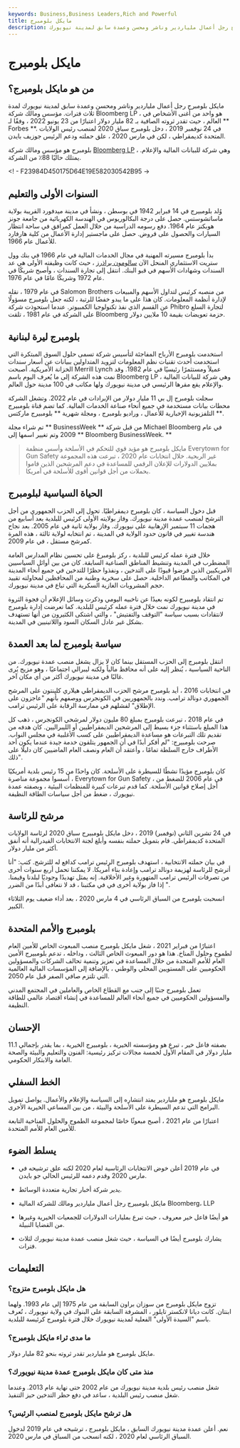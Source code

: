 ```yaml
---
keywords: Business,Business Leaders,Rich and Powerful
title: مايكل بلومبرج
description: مايكل بلومبرج رجل أعمال ملياردير وناشر ومحسن وعمدة سابق لمدينة نيويورك.
---
```


# مايكل بلومبرج
## من هو مايكل بلومبرج؟

مايكل بلومبرج رجل أعمال ملياردير وناشر ومحسن وعمدة سابق لمدينة نيويورك لمدة ثلاث فترات. مؤسس ومالك شركة Bloomberg LP ، هو واحد من أغنى الأشخاص في العالم ، حيث تقدر ثروته الصافية بـ 82 مليار دولار اعتبارًا من 23 يونيو 2022 ، وفقًا لـ ** Forbes **. في 24 نوفمبر 2019 ، دخل بلومبرج سباق 2020 لمنصب رئيس الولايات المتحدة كديمقراطي ، لكن في مارس 2020 ، علق حملته ودعم الرئيس جوزيف بايدن.

بلومبرج هو مؤسس ومالك شركة [Bloomberg LP](/bloomberg) ، وهي شركة للبيانات المالية والإعلام. يمتلك حاليًا 88٪ من الشركة.

<! - F23984D450175D64E19E582030542B95 ->

## السنوات الأولى والتعليم

وُلد بلومبيرج في 14 فبراير 1942 في بوسطن ، ونشأ في مدينة ميدفورد القريبة بولاية ماساتشوستس. حصل على درجة البكالوريوس في الهندسة الكهربائية من جامعة جونز هوبكنز عام 1964. دفع رسومه الدراسية من خلال العمل كمرافق في ساحة انتظار السيارات والحصول على قروض. حصل على ماجستير إدارة الأعمال من كلية هارفارد للأعمال عام 1966.

بدأ بلومبرج مسيرته المهنية في مجال الخدمات المالية في عام 1966 في بنك وول ستريت الاستثماري المنحل الآن [سالومون براذرز](/salomon-brothers) ، حيث كانت وظيفته الأولى هي عد السندات وشهادات الأسهم في قبو البنك. انتقل إلى تجارة السندات ، وأصبح شريكًا في عام 1972 وشريكًا عامًا في عام 1976.

في عام 1979 ، نقله Salomon Brothers من منصبه كرئيس لتداول الأسهم والمبيعات لإدارة أنظمة المعلومات. كان هذا على ما يبدو خفضًا للرتبة ، لكنه جعل بلومبرج مسؤولًا عن القسم الذي نفذ تكنولوجيا الكمبيوتر. عندما استحوذت شركة Phibro لتجارة السلع على الشركة في عام 1981 ، تلقت Bloomberg حزمة تعويضات بقيمة 10 ملايين دولار.

## بلومبرج ليرة لبنانية

استخدمت بلومبرج الأرباح المفاجئة لتأسيس شركة تسمى حلول السوق المبتكرة التي استخدمت أحدث تقنيات نظم المعلومات لتزويد المتداولين ببيانات عن أسعار سندات الخزانة الأمريكية. أصبحت Merrill Lynch عميلاً ومستثمرًا رئيسيًا في عام 1982. وقد نمت هذه الشركة إلى ما يُعرف اليوم باسم Bloomberg LP ، وهي شركة للبيانات المالية والإعلام يقع مقرها الرئيسي في مدينة نيويورك ولها مكاتب في 100 مدينة حول العالم.

سجلت بلومبرج إل بي 11 مليار دولار من الإيرادات في عام 2022. وتشغل الشركة محطات بيانات مستخدمة في جميع أنحاء صناعة الخدمات المالية. كما تضم قناة بلومبيرج التلفزيونية الإخبارية للأعمال ، وراديو بلومبرج ، ومجلة شهرية ** بلومبيرج ماركتس **.

تم شراء مجلة ** BusinessWeek ** من قبل شركة Michael Bloomberg في عام 2009 وتم تغيير اسمها إلى ** Bloomberg BusinessWeek. **

> مايكل بلومبرج هو مؤيد قوي للتحكم في الأسلحة وأسس منظمة Everytown for Gun Safety غير الربحية. خلال انتخابات عام 2020 ، تبرعت هذه المجموعة بملايين الدولارات للإعلان الرقمي للمساعدة في دعم المرشحين الذين قاموا بحملات من أجل قوانين أقوى للأسلحة في أمريكا.

>

## الحياة السياسية لبلومبرج

قبل دخول السياسة ، كان بلومبرج ديمقراطيًا. تحول إلى الحزب الجمهوري من أجل الترشح لمنصب عمدة مدينة نيويورك. وفاز بولايته الأولى كرئيس للبلدية بعد أسابيع من هجمات 11 سبتمبر الإرهابية على نيويورك. وفاز بولاية ثانية في عام 2005. بعد نجاح هندسة تغيير في قانون حدود الولاية في المدينة ، تم انتخابه لولاية ثالثة ، هذه المرة كمرشح مستقل ، في عام 2009.

خلال فترة عمله كرئيس للبلدية ، ركز بلومبرغ على تحسين نظام المدارس العامة المضطرب في المدينة وتنشيط المناطق الصناعية السابقة. كان من بين أوائل السياسيين الأمريكيين الذين فرضوا قيودًا على التدخين ، ونفذوا حظرًا للتدخين في جميع أنحاء المدينة في المكاتب والمطاعم الداخلية. حصل على سخرية وطنية من المحافظين لمحاولته تقييد حجم المشروبات الغازية السكرية التي تباع في مدينة نيويورك.

تم انتقاد بلومبيرج لكونه بعيدًا عن ناخبيه اليومي وذكرت وسائل الإعلام أن فجوة الثروة في مدينة نيويورك نمت خلال فترة عمله كرئيس للبلدية. كما تعرضت إدارة بلومبرج لانتقادات بسبب سياسة "التوقف والتفتيش" ، والتي اشتكى الكثيرون من أنها تستهدف بشكل غير عادل السكان السود واللاتينيين في المدينة.

## سياسة بلومبرج لما بعد العمدة

انتقل بلومبرج إلى الحزب المستقل بينما كان لا يزال يشغل منصب عمدة نيويورك. من الناحية السياسية ، يُنظر إليه على أنه محافظ مالياً ولكنه ليبرالي اجتماعيًا ، وهو مزيج يُرى غالبًا في مدينة نيويورك أكثر من أي مكان آخر.

في انتخابات 2016 ، أيد بلومبرج مرشح الحزب الديمقراطي هيلاري كلينتون على المرشح الجمهوري دونالد ترامب. وندد بالجمهوريين في الكونجرس ووصفهم بأنهم "عاجزون على الإطلاق" لفشلهم في ممارسة الرقابة على الرئيس ترامب.

في عام 2018 ، تبرعت بلومبرج بمبلغ 80 مليون دولار لمرشحي الكونجرس ، ذهب كل هذا المبلغ باستثناء جزء بسيط إلى المرشحين الديمقراطيين أو الليبراليين. كان هدفه من تقديم تلك التبرعات هو مساعدة الديمقراطيين على كسب الأغلبية في مجلس النواب. صرحت بلومبيرج: "لم أفكر أبدًا في أن الجمهور يتلقون خدمة جيدة عندما يكون أحد الأطراف خارج السلطة تمامًا ، وأعتقد أن العام ونصف العام الماضيين كان دليلًا على ذلك".

كان بلومبرج مؤيدًا نشطًا للسيطرة على الأسلحة. كان واحدًا من 15 رئيس بلدية أمريكيًا أسسوا مجموعة مناصرة ، Everytown for Gun Safety ، في عام 2006 للضغط من أجل إصلاح قوانين الأسلحة. كما قدم تبرعات كبيرة للمنظمات البيئية ، وبصفته عمدة نيويورك ، ضغط من أجل سياسات الطاقة النظيفة.

## مرشح للرئاسة

في 24 تشرين الثاني (نوفمبر) 2019 ، دخل مايكل بلومبيرج سباق 2020 لرئاسة الولايات المتحدة كديمقراطي. قام بتمويل حملته بنفسه وأبلغ لجنة الانتخابات الفيدرالية أنه أنفق أكثر من مليار دولار.

في بيان حملته الانتخابية ، استهدف بلومبرج الرئيس ترامب كدافع له للترشح. كتب: "أنا أترشح للرئاسة لهزيمة دونالد ترامب وإعادة بناء أمريكا. لا يمكننا تحمل أربع سنوات أخرى من تصرفات الرئيس ترامب المتهورة وغير الأخلاقية. إنه يمثل تهديدًا وجوديًا لبلدنا وقيمنا. إذا فاز بولاية أخرى في في مكتبنا ، قد لا نتعافى أبدًا من الضرر ".

انسحبت بلومبرج من السباق الرئاسي في 4 مارس 2020 ، بعد أداء ضعيف يوم الثلاثاء الكبير.

## بلومبرج والأمم المتحدة

اعتبارًا من فبراير 2021 ، شغل مايكل بلومبرج منصب المبعوث الخاص للأمين العام لطموح وحلول المناخ. هذا هو دور المبعوث الخاص الثالث ، وداخله ، تدعم بلومبيرج الأمين العام للأمم المتحدة من خلال المساعدة في تعزيز وتنمية تحالف الشركات والمسؤولين الحكوميين على المستويين المحلي والوطني ، بالإضافة إلى المؤسسات المالية العالمية التي تلتزم صافي الصفر قبل عام 2050.

تعمل بلومبرج جنبًا إلى جنب مع القطاع الخاص والعاملين في المجتمع المدني والمسؤولين الحكوميين في جميع أنحاء العالم للمساعدة في إنشاء اقتصاد عالمي للطاقة النظيفة.

## الإحسان

بصفته فاعل خير ، تبرع هو ومؤسسته الخيرية ، بلومبيرج الخيرية ، بما يقدر بإجمالي 11.1 مليار دولار في المقام الأول لخمسة مجالات تركيز رئيسية: الفنون والتعليم والبيئة والصحة العامة والابتكار الحكومي.

## الخط السفلي

مايكل بلومبرج هو ملياردير يمتد انتشاره إلى السياسة والإعلام والأعمال. يواصل تمويل البرامج التي تدعم السيطرة على الأسلحة والبيئة ، من بين المساعي الخيرية الأخرى.

اعتبارًا من عام 2021 ، أصبح مبعوثًا خاصًا لمجموعة الطموح والحلول المناخية التابعة للأمين العام للأمم المتحدة.

## يسلط الضوء

- في عام 2019 أعلن خوض الانتخابات الرئاسية لعام 2020 لكنه علق ترشيحه في مارس 2020 وقدم دعمه للرئيس الحالي جو بايدن.

- يدير شركة أخبار تجارية متعددة الوسائط.

- مايكل بلومبيرج رجل أعمال ملياردير ومالك للشركة المالية Bloomberg، LLP

- هو أيضًا فاعل خير معروف ، حيث تبرع بمليارات الدولارات للجمعيات الخيرية وغيرها من القضايا النبيلة.

- يشارك بلومبرج أيضًا في السياسة ، حيث شغل منصب عمدة مدينة نيويورك لثلاث فترات.

## التعليمات

### هل مايكل بلومبرج متزوج؟

تزوج مايكل بلومبرج من سوزان براون السابقة من عام 1975 إلى عام 1993. ولهما ابنتان. كانت ديانا لانكستر تايلور ، المشرفة السابقة على البنوك في ولاية نيويورك ، تُعرف باسم "السيدة الأولى" الفعلية لمدينة نيويورك خلال فترة بلومبرج كرئيسة للبلدية.

### ما مدى ثراء مايكل بلومبرج؟

مايكل بلومبرج هو ملياردير تقدر ثروته بنحو 82 مليار دولار.

### منذ متى كان مايكل بلومبرج عمدة مدينة نيويورك؟

شغل منصب رئيس بلدية مدينة نيويورك من عام 2002 حتى نهاية عام 2013. وعندما شغل منصب رئيس البلدية ، ساعد في دفع حظر التدخين حيز التنفيذ.

### هل ترشح مايكل بلومبرج لمنصب الرئيس؟

نعم. أعلن عمدة مدينة نيويورك السابق ، مايكل بلومبرج ، ترشيحه في عام 2019 لدخول السباق الرئاسي لعام 2020 ، لكنه انسحب من السباق في مارس 2020.


